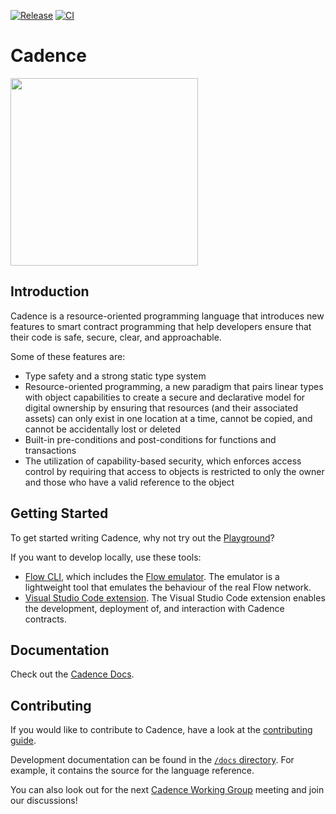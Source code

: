 [![Release](https://img.shields.io/github/v/release/onflow/cadence)](https://github.com/onflow/cadence/releases)
[![CI](https://github.com/onflow/cadence/actions/workflows/ci.yml/badge.svg)](https://github.com/onflow/cadence/actions/workflows/ci.yml)

# Cadence

<img src="https://raw.githubusercontent.com/onflow/cadence/master/cadence_furever.png" width="300" />

## Introduction

Cadence is a resource-oriented programming language that introduces new features
to smart contract programming that help developers ensure that their code is
safe, secure, clear, and approachable.

Some of these features are:

- Type safety and a strong static type system
- Resource-oriented programming, a new paradigm that pairs linear types with
  object capabilities to create a secure and declarative model for digital
  ownership by ensuring that resources (and their associated assets) can only
  exist in one location at a time, cannot be copied, and cannot be accidentally
  lost or deleted
- Built-in pre-conditions and post-conditions for functions and transactions
- The utilization of capability-based security, which enforces access control by
  requiring that access to objects is restricted to only the owner and those who
  have a valid reference to the object

## Getting Started

To get started writing Cadence, why not try out the
[Playground](https://play.onflow.org/)?

If you want to develop locally, use these tools: 
* [Flow CLI](https://github.com/onflow/flow-cli),
	which includes the [Flow emulator](https://github.com/onflow/flow-emulator). The emulator is a lightweight tool that emulates the behaviour of the real Flow network.
* [Visual Studio Code extension](https://github.com/onflow/vscode-cadence). The Visual Studio Code extension enables the development, deployment of, and interaction with Cadence contracts.



## Documentation

Check out the [Cadence Docs](https://docs.onflow.org/cadence/language/).

## Contributing

If you would like to contribute to Cadence, have a look at the [contributing guide](https://github.com/onflow/cadence/blob/master/CONTRIBUTING.md).

Development documentation can be found in the [`/docs` directory](https://github.com/onflow/cadence/tree/master/docs).
For example, it contains the source for the language reference.

You can also look out for the next [Cadence Working Group](https://github.com/onflow/Flow-Working-Groups/tree/main/cadence_language_and_execution_working_group) meeting and join our discussions!
